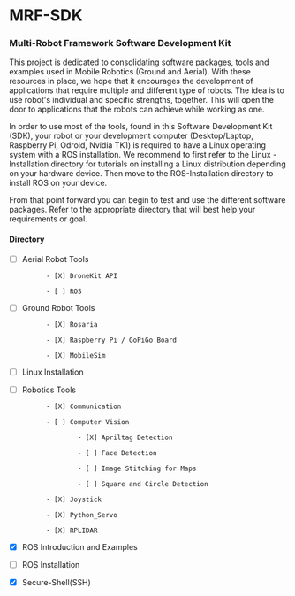# MRF-SDK
### Multi-Robot Framework Software Development Kit

This project is dedicated to consolidating software packages, tools and examples used in Mobile Robotics (Ground and Aerial). With these resources in place, we hope that it encourages the development of applications that require multiple and different type of robots. The idea is to use robot's individual and specific strengths, together. This will open the door to applications that the robots can achieve while working as one.

In order to use most of the tools, found in this Software Development Kit (SDK), your robot or your development computer (Desktop/Laptop, Raspberry Pi, Odroid, Nvidia TK1) is required to have a Linux operating system with a ROS installation. We recommend to first refer to the Linux - Installation directory for tutorials on installing a Linux distribution depending on your hardware device. Then move to the ROS-Installation directory to install ROS on your device. 

From that point forward you can begin to test and use the different software packages. Refer to the appropriate directory that will best help your requirements or goal.


#### Directory

- [ ] Aerial Robot Tools

			- [X] DroneKit API

			- [ ] ROS

- [ ] Ground Robot Tools

			- [X] Rosaria

			- [X] Raspberry Pi / GoPiGo Board

			- [X] MobileSim

- [ ] Linux Installation

- [ ] Robotics Tools

			- [X] Communication

			- [ ] Computer Vision

					- [X] Apriltag Detection

					- [ ] Face Detection

					- [ ] Image Stitching for Maps

					- [ ] Square and Circle Detection

			- [X] Joystick

			- [X] Python_Servo

			- [X] RPLIDAR


- [X] ROS Introduction and Examples

- [ ] ROS Installation

- [X] Secure-Shell(SSH)

